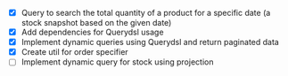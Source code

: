 - [x] Query to search the total quantity of a product for a specific date (a stock snapshot based on the given date)
- [x] Add dependencies for Querydsl usage
- [x] Implement dynamic queries using Querydsl and return paginated data
- [x] Create util for order specifier
- [ ] Implement dynamic query for stock using projection